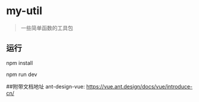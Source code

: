 # my-util

> 一些简单函数的工具包

## 运行
npm install

npm run dev

##附带文档地址
ant-design-vue: https://vue.ant.design/docs/vue/introduce-cn/